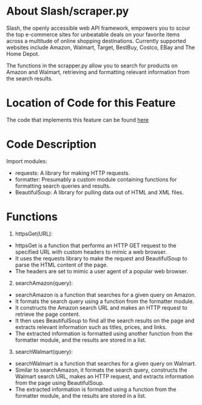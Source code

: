 # About Slash/scraper.py
Slash, the openly accessible web API framework, empowers you to scour the top e-commerce sites for unbeatable deals on your favorite items across a multitude of online shopping destinations. Currently supported websites include Amazon, Walmart, Target, BestBuy, Costco, EBay and The Home Depot.

The functions in the scrapper.py allow you to search for products on Amazon and Walmart, retrieving and formatting relevant information from the search results.

# Location of Code for this Feature
The code that implements this feature can be found [here](https://github.com/nainisha-b/slash/blob/main/src/scraper.py)

# Code Description
Import modules:
- requests: A library for making HTTP requests.
- formatter: Presumably a custom module containing functions for formatting search queries and results.
- BeautifulSoup: A library for pulling data out of HTML and XML files.
# Functions
1. httpsGet(URL): 
- httpsGet is a function that performs an HTTP GET request to the specified URL with custom headers to mimic a web browser.
- It uses the requests library to make the request and BeautifulSoup to parse the HTML content of the page.
- The headers are set to mimic a user agent of a popular web browser.
 
2. searchAmazon(query):
- searchAmazon is a function that searches for a given query on Amazon.
- It formats the search query using a function from the formatter module.
- It constructs the Amazon search URL and makes an HTTP request to retrieve the page content.
- It then uses BeautifulSoup to find all the search results on the page and extracts relevant information such as titles, prices, and links.
- The extracted information is formatted using another function from the formatter module, and the results are stored in a list.
 
3. searchWalmart(query):
- searchWalmart is a function that searches for a given query on Walmart.
- Similar to searchAmazon, it formats the search query, constructs the Walmart search URL, makes an HTTP request, and extracts information from the page using BeautifulSoup.
- The extracted information is formatted using a function from the formatter module, and the results are stored in a list.
